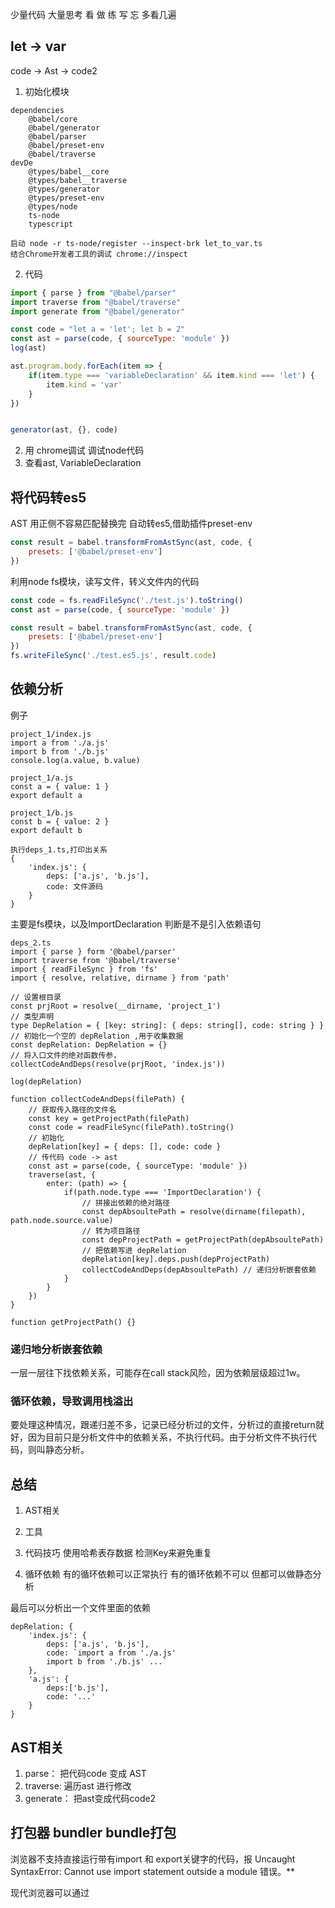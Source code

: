 少量代码 大量思考
看 做 练 写 忘
多看几遍

## let -> var 
code -> Ast -> code2
1. 初始化模块
```
dependencies
    @babel/core
    @babel/generator
    @babel/parser
    @babel/preset-env
    @babel/traverse
devDe
    @types/babel__core
    @types/babel__traverse
    @types/generator
    @types/preset-env
    @types/node
    ts-node
    typescript
```
```
启动 node -r ts-node/register --inspect-brk let_to_var.ts 
结合Chrome开发者工具的调试 chrome://inspect
```
2. 代码
```js
import { parse } from "@babel/parser"
import traverse from "@babel/traverse"
import generate from "@babel/generator"

const code = "let a = 'let'; let b = 2"
const ast = parse(code, { sourceType: 'module' })
log(ast)

ast.program.body.forEach(item => {
    if(item.type === 'variableDeclaration' && item.kind === 'let') {
        item.kind = 'var'
    }
})


generator(ast, {}, code)
```
2. 用 chrome调试 调试node代码
3. 查看ast, VariableDeclaration

## 将代码转es5 
AST 用正侧不容易匹配替换完
自动转es5,借助插件preset-env

```js
const result = babel.transformFromAstSync(ast, code, {
    presets: ['@babel/preset-env']
})
```
利用node fs模块，读写文件，转义文件内的代码
```js
const code = fs.readFileSync('./test.js').toString()
const ast = parse(code, { sourceType: 'module' })

const result = babel.transformFromAstSync(ast, code, {
    presets: ['@babel/preset-env']
})
fs.writeFileSync('./test.es5.js', result.code)
```
## 依赖分析
例子
```
project_1/index.js
import a from './a.js'
import b from './b.js'
console.log(a.value, b.value)

project_1/a.js
const a = { value: 1 }
export default a

project_1/b.js
const b = { value: 2 }
export default b

执行deps_1.ts,打印出关系
{
    'index.js': {
        deps: ['a.js', 'b.js'],
        code: 文件源码
    }
}
```
主要是fs模块，以及ImportDeclaration 判断是不是引入依赖语句
```
deps_2.ts
import { parse } form '@babel/parser'
import traverse from '@babel/traverse'
import { readFileSync } from 'fs'
import { resolve, relative, dirname } from 'path'

// 设置根目录
const prjRoot = resolve(__dirname, 'project_1')
// 类型声明
type DepRelation = { [key: string]: { deps: string[], code: string } }
// 初始化一个空的 depRelation ,用于收集数据
const depRelation: DepRelation = {}
// 将入口文件的绝对函数传参，
collectCodeAndDeps(resolve(prjRoot, 'index.js'))

log(depRelation)

function collectCodeAndDeps(filePath) {
    // 获取传入路径的文件名
    const key = getProjectPath(filePath) 
    const code = readFileSync(filePath).toString()
    // 初始化
    depRelation[key] = { deps: [], code: code }
    // 传代码 code -> ast
    const ast = parse(code, { sourceType: 'module' })
    traverse(ast, {
        enter: (path) => {
            if(path.node.type === 'ImportDeclaration') {
                // 拼接出依赖的绝对路径
                const depAbsoultePath = resolve(dirname(filepath), path.node.source.value)
                // 转为项目路径
                const depProjectPath = getProjectPath(depAbsoultePath)
                // 把依赖写进 depRelation
                depRelation[key].deps.push(depProjectPath)
                collectCodeAndDeps(depAbsoultePath) // 递归分析嵌套依赖
            }
        }
    })
} 

function getProjectPath() {}
```
### 递归地分析嵌套依赖
一层一层往下找依赖关系，可能存在call stack风险，因为依赖层级超过1w。

### 循环依赖，导致调用栈溢出
要处理这种情况，跟递归差不多，记录已经分析过的文件，分析过的直接return就好，因为目前只是分析文件中的依赖关系，不执行代码。由于分析文件不执行代码，则叫静态分析。

## 总结
1. AST相关
2. 工具 
3. 代码技巧
使用哈希表存数据
检测Key来避免重复

4. 循环依赖
有的循环依赖可以正常执行
有的循环依赖不可以
但都可以做静态分析

最后可以分析出一个文件里面的依赖

```
depRelation: {
	'index.js': {
		deps: ['a.js', 'b.js'],
		code: `import a from './a.js'
		import b from './b.js' ...`
	},
	'a.js': {
		deps:['b.js'],
		code: '...'
	}
}
```

## AST相关

1. parse： 把代码code 变成 AST
2. traverse: 遍历ast 进行修改
3. generate： 把ast变成代码code2

## 打包器 bundler  bundle打包



浏览器不支持直接运行带有import 和 export关键字的代码，报 Uncaught SyntaxError: Cannot use import statement outside a module 错误。** 

现代浏览器可以通过 <script type="module"> 来支持import export ，但IE 8 - 15不支持import export。

```
<script type="module" scr="index.js"></script>
```

**激进的兼容策略：不支持IE,而且直接用import导致文件请求过多。**

**平缓的兼容策略：将关键字转译为普通代码，并把所有文件打包成一个文件。**

1. 转译为es5代码，把import /export变为函数；
2. 打包成一个文件。

import export 转函数，需要了解编译原理，但babel/core帮我们解决了，直接调用对应的函数就可以。

**本质上：ESModule 语法 变成了 CommonJS规则** 

1. 将全部依赖关系文件打包成一个文件
2. 将es6的import export 语法转为 common.js语法， require exports 

### 编译import export 关键字

code -> es5Code -> ast -> code2

过程用到的关键语法

```js
nodeJs 的读写
import { readFileSync } from 'fs'
import { resolve, relative, dirname } from 'path';
const code = readFileSync(filepath).toString()

code -> es5Code  把import转为require，export转为exports
 import * as babel from '@babel/core'
 const { code: es5Code } = babel.transform(code, {
    presets: ['@babel/preset-env']
  })
 
es5Code -> ast
  import { parse } from "@babel/parser"
 // 将代码转为 AST
  const ast = parse(es5Code, { sourceType: 'module' })
  
ast -> code2 
  import traverse from "@babel/traverse"
  traverse(ast, {
    enter: path => {
      if (path.node.type === 'ImportDeclaration') {
        // path.node.source.value 往往是一个相对路径，如 ./a.js，需要先把它转为一个绝对路径
        const depAbsolutePath = resolve(dirname(filepath), path.node.source.value)
        // 然后转为项目路径
        const depProjectPath = getProjectPath(depAbsolutePath)
        // 把依赖写进 depRelation
        depRelation[key].deps.push(depProjectPath)
        collectCodeAndDeps(depAbsolutePath)
      }
    }
  })  
```

1. 从入口文件出发，分析出引用到的文件的依赖；

2. 不仅分析出依赖关系，还将es5Code收集起来；

3. 参考webpack打包后的dist文件，添加一些头尾，生成最终打包出来的代码，将import export module形式改为commonJs形式

   ```js
   gtp:
   esModule 和 CommonJS 都是用于在 JavaScript 中导出和导入模块的机制，但它们的语法和行为有所不同。
   
   ES modules 是 ECMAScript 标准中定义的一种模块系统，使用 import 和 export 关键字来导入和导出模块。这种机制可以在浏览器端和 Node.js 环境下使用，支持静态分析、动态加载和 Tree-shaking 等特性。
   
   CommonJS 是 Node.js 最初采用的一种模块规范，使用 require() 和 module.exports 来导入和导出模块。相比 ES modules，它的语法更加简单直观，但不支持动态导入和 Tree-shaking。
   
   总的来说，如果你要开发运行在现代浏览器中的应用程序或库，建议使用 ES modules；如果你要编写运行在 Node.js 环境下的代码，可以使用 CommonJS 或 ES modules（Node.js 支持两种规范）；如果你需要同时支持浏览器和 Node.js 环境，可以使用打包工具将 ES modules 转换为 CommonJS 或者 AMD 规范。
   ```

   require 一个文件，就是执行一个文件的代码。

   excute 就是把某个文件的代码挂载出来，然后执行

code -> es5Code 把import/export 转为require/ exports函数。

然后转ast,对语法进行降级，因为要重新写code2, 先要转ast才能转code2，

然后转译之后，要考虑怎么把这个代码封装好，符合CommonJs2的规范，保证最后代码能够执行，

所以还需要自己加代码进行处理

#### 最终目标

对于**bunder**来说，这些都是字符串，我们要做的事拼接字符串，满足最后我们的打包目标

1. 转译文件，import/export 转为 require exports
2. 合并成一个文件，拼接字符串**generateCode**，最后写文件

打包出来需要包含

```
var depRelation = [
	{ key: 'index.js', deps: ['a.js', 'b.js'], code: function... },
	{ key: 'a.js', deps: ['b.js'], code: function... }
	{ key: 'b.js', deps: ['a.js'], code: function... }
]
code里面是key文件对应的代码
var modules = {} 缓存所有执行过的模块
excute(depRelation[0].key)
function excute(key) {
	var require = ...
	var module = ...
	var item = depRelation.find...
	item.code(require, module, module.exports) // module是以前要求要的，现在没啥用了，但还是要有
	
}
```

### 待完成

1. bundler1 code -> es5Code

code -> es5Code 的代码

```js
b.js源码
 
import a from './a.js'
const b = {
  value: 'b',
  getA: () => a.value + ' from b.js'
}
export default b

import/export 转译为 require/exports函数
b.js代码
"use strict";
Object.defineProperty(exports, "__esModule", {
  value: true
});                                       
===> const exports = { __esModule: true }
                                      
exports["default"] = void 0; 
===> const exports = { __esModule: true, default: undefined }
                                      
var _a = _interopRequireDefault(require("./a.js"));

function _interopRequireDefault(obj) { 
    return obj && obj.__esModule ? obj : { "default": obj };
}

var b = {
  value: 'b',
  getA: function getA() {
    return _a["default"].value + ' from b.js';
  }
};
                                      
var _default = b;
exports["default"] = _default;



```

已转译，接下来就是怎么打包到一个文件内，需要增加额外代码进行支持。



个人想法： import或者require就是引入并执行一个文件，最后输出export/module.exports上挂载的东西，

所以配套使用。

EsModule 和CommonJs，主要是语法和行为上的差异，语法上ESModule，是ECMAScript定义的一个一个模块系统，用import/export关键字，并支持静态分析、动态导入和TreeShaking

而CommonJs是NodeJs最初定义的一套模块系统，语法用require/module.exports 

现代浏览器支持EsModule,需要script标签内用 type="module"，IE不支持。



## Loader

上节课封装的bundler不支持css

关键： 把css转为js。js文件中共，css文件代码转为字符串，然后在写入的时候，用dom操作，添加到html文件中。

注意：css中会有属性选择器，会有双引号，如果直接用`"${code}"`反引号+双引号进行包裹的话，最后写的文件会出问题，所以用**`${JSON.stringify(code)}`**,JSON.stringify会对双引号进行转义。

```js
if(/\.css$/.test(path)) {
    code = `const str = ${JSON.stringify(code)}
		if(document) {
			const style = document.createElement('style')
			style.innerHTML = str
			document.head.appendChild(style)
}
export default str
	`
}
```

loader可以是一个函数，

css-loader 就是把上面的代码单独封装在一个文件里面，导出方法

```js
css-loader.js
const transform = code => `
	const str = ${JSON.stringify(code)}
	if(document) {
const style = document.createElement('style')
style.innerHTML = str
document.head.appendChild(style)
}
export default str
`

module.exports = transform


bundler.ts
if(/\.css$/.test(path)) {
  code = require('./css-loader.js')(code)   
}

```

 单一职责原则

webpack里每个loader只做一件事，方便组合。

而上面的代码做了两件事，第一是css->js， 第二是添加到head里面。拆分为css-loader、style-loader。但我们无法实现style-loader，因为style-loader是插入代码，需要寻找插入时机和插入位置。

如果是sassLoader,lessLoader -> cssLoader 这样过程一直是转译，但style-loader是接收到css-loader transform后的代码，并添加插入逻辑。 

拆分后的代码

```js
css-loader 
const tranform = (code) => `
	const str = ${JSON.stringify(code)}
	export default str
` 
module.exports = transform

stule-loader
const tranform = (code) => `
${code}
	if(document) {
const style = document.createElement('style')
style.innerHTML = ${JSON.stringify(code)}
document.head.appendChild(style)
}
` 
module.exports = transform

code = require('./css-loader.js')(code)
code = require('./style-loader.js')(code)
但这样的话，最后打包输出的结果

const str = "const str = \"body{color: red}\"\"
...
style.innerHTML = "const str = \"body{color: red}\"..."
输出的了多余的代码，这样就会有问题
```



## 源码 学习

不推荐直接看源码，

先想一次，大胆假设，知道大概原理，带着问题看源码。

style-loader的源码难，没看懂课程。但没必要花很多时间在这里，技术比较小众。



webpack-cli的调试

1. node 命令行窗口直接调试

   ```js
   ./node_modules/.bin/webpack-cli 对src目录进行打包
   去.bin目录看脚本命令
   对应执行的哪个文件
   自己敲的时候要加上 --mode=production
   ./node_modules/.bin/webpack-cli --mode=development
   node ./mode_modules/webpack-cli/bin/cli.js --mode=development
   ```

2. node 执行打包脚本命令对应的js文件，并用chrome进行调试

   ```js
   node --inspect-brk ./node_modules/webpack-cli/bin/cli.js
   ```

3. github下载webpack-cli的源码，用yarn link进行关联

   ```js
   1. 单独一个目录：   clone webpack-cli
   2. 设置版本：      git reset --hard webpack-cli@4.2.0
   3. 安装依赖：      yarn
   4. 到底下目录才行： cd packages/webpack-cli/
   5. 建立关联：      yanr link
   6. 然后到另一个项目用： yran link webpack-cli 进行替换
   7. 可以在下载的源代码底下的 packages/bin 去找cli.js log调试
   ```



### 看源码，带着问题看

1. 折叠所有代码;
2. 声明不看，if不看（旁支），if else 要看，要看那种铁定执行的语句;
3. 看必定会执行的代码

遵循这个规则，

1. webpack-cli怎么用webpack

```js
--- 文件 -- 方法

---cli.js 
runCLI
--- /lib/bootstrap.js
cli.run()
--- webpack-cli.js
-- run
		compiler = this.createCompiler(options, callback);
-- createCompiler
		compiler = webpack(options, callback);
```

2. webpack如何分析index.js的，分析并收集依赖，打包成一个文件

   ```js
   new 了一个 Complier，做了一堆初始化，但并没有找到怎么去分析依赖的代码
   hooks.xxx.call
   
   hooks.xxx.call 是什么？
   Tapable webpack团队为了写webpack而写的一个事件/钩子库 监听和触发事件的一个库，发布订阅系统
   
   用法：
   定义一个事件/钩子
   this.hooks.事件名 = new SyncHook(['arg1', 'arg2'])
   监听一个事件/钩子
   this.hooks.事件名.tap('监听理由', fn)
   button.on('click', fn)
   触发一个事件/钩子
   this.hooks.事件名.call('arg1', 'arg2')
   button.trigger('click', data)
   ```

3. webpack的流程是怎么样的， webpack把打包分为几个阶段（几个钩子）

   ```
   需要不断去找钩子和执行函数
   ```

4. 读取index.js 并分析和收集依赖在哪个阶段

   ```ks
   webpack只是一个架子，主要是创建了各种插件
   
   EntryPlugin
   
   很难找，性价比不高
   ```
   
   
   
   上面看源码的总结，看迷糊了，就是一直在找钩子
   
   1. 使用hooks 把主要阶段固定下来
   2. 插件自己选择阶段做事
   3. 入口是有入口插件 EntryPlugins搞定的
   4. make - compiler - compilation - entry - dep - module
   5. 目前我们分析到 factory.create这一行
   
   看源码技巧
   
   1. 没有技巧，看不懂说明水平不到
   2. 多看几遍，寻找灵感
   
   ```
   _source_ _ast_
   
   doBuild runLoaders
   ```
   
   webpack 用了 acorn第三方库来parse js
   
   
   
   先知道原理 才看得懂 源码
   
   ### webpack 装逼指南
   
   1. 阅读了webpack 源码
   2. webpack 使用 Tapable 作为事件中心，将打包分为 env,compile,make sewal,emit等阶段
   3. 在make阶段借助acorn对源码进行了parse
   
   

chunk 动态引入的模块用chunk单独一个文件，

源码暂时还是不读了，太复杂了。

### 总结

主要还是手写一个简单的打包器 这一块流程 熟悉



## Plugin

1. webpack流程
2. 插件：在某两个阶段中间插入进去,考虑在哪个阶段执行

imagemin-webpack-plugin， clewab-webpack-plugin



### imagemin-webpack-plugin

1. 使用
2. 源码，监听emit事件，对compilation.assets进行遍历，如果是图片的话，就对图片进行压缩



### clean-webpack-plugin

1. 使用
2. emit，确定开始编译之前，清除之前的文件
3. done，删除不需要的临时文件

### providePlugin

全局使用一个变量，不需要引入，直接用就好了，会自动在使用到变量的文件自动引入。

在哪个阶段开始做呢？

该 插件直接监听的是nmf

compilation阶段，获取nmf,  parse之后, 在ast遍历的时候进行处理



### Loader 和 plugin区别 ？

loader主要是在make阶段

plugin对webpack的每个阶段进行介入，丰富webpack的能力，基于事件机制工作，监听web                                      pack的 打包过程中每个阶段函数

### 自己写webpack plugin

官方文档 write plugin

主要是按照官方文档格式，以及考虑需求，要监听什么阶段的事件？，以及要做什么？

主要用到的知识：
1. webpack hooks
2. 编译原理的了解
3. 对chunk 、hash、 module、 dep、 factory等的理解

